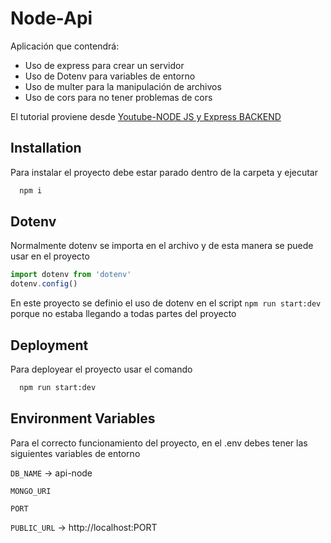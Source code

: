 # Node-Api

Aplicación que contendrá:

- Uso de express para crear un servidor
- Uso de Dotenv para variables de entorno
- Uso de multer para la manipulación de archivos
- Uso de cors para no tener problemas de cors


El tutorial proviene desde [Youtube-NODE JS y Express BACKEND](https://www.youtube.com/watch?v=xRXHQlqA3Ak)



## Installation

Para instalar el proyecto debe estar parado dentro de la carpeta y ejecutar 

```bash
  npm i
```
    
## Dotenv

Normalmente dotenv se importa en el archivo y de esta manera se puede usar en el proyecto

```javascript
import dotenv from 'dotenv'
dotenv.config()
```

En este proyecto se definio el uso de dotenv en el script `npm run start:dev` porque no estaba llegando a todas partes del proyecto

## Deployment
Para deployear el proyecto usar el comando

```bash
  npm run start:dev
```

## Environment Variables

Para el correcto funcionamiento del proyecto, en el .env debes tener las siguientes variables de entorno

`DB_NAME` -> api-node

`MONGO_URI`

`PORT`

`PUBLIC_URL` -> http://localhost:PORT

